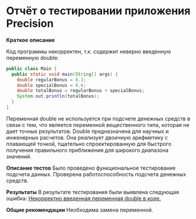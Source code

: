 # Отчёт о тестировании приложения Precision

**Краткое описание**

Код программы некорректен, т.к. содержит неверно введенную переменную double:
```java
public class Main {
  public static void main(String[] args) {
    double regularBonus = 0.3;
    double specialBonus = 0.6;
    double totalBonus = regularBonus + specialBonus;
    System.out.println(totalBonus);
  }
}
```
Переменная double не используется при подсчете денежных средств в связи с тем, что является переменной вещественного типа, которая не дает точных результатов. 
Double предназначена для научных и инженерных расчетов. Она реализует двоичную арифметику с плавающей точкой, тщательно спроектированную для быстрого получения правильного приближения для широкого диапазона значений.

**Описание тестов**
Было проведено функциональное тестирование подсчета данных. Проверена работоспособность подсчета денежных средств.

**Результаты**
В результате тестирования были выявлена следующая ошибка:
[Некорректно введенная переменная double в коде.](https://github.com/elena-liashkova/Precision/issues/1)

**Общие рекомендации**
Необходима замена переменной.